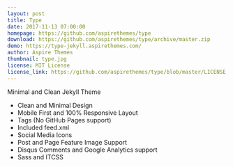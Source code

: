 ```yaml
---
layout: post
title: Type
date: 2017-11-13 07:00:00
homepage: https://github.com/aspirethemes/type
download: https://github.com/aspirethemes/type/archive/master.zip
demo: https://type-jekyll.aspirethemes.com/
author: Aspire Themes
thumbnail: type.jpg
license: MIT License
license_link: https://github.com/aspirethemes/type/blob/master/LICENSE
---
```


Minimal and Clean Jekyll Theme

- Clean and Minimal Design
- Mobile First and 100% Responsive Layout
- Tags (No GitHub Pages support)
- Included feed.xml
- Social Media Icons
- Post and Page Feature Image Support
- Disqus Comments and Google Analytics support
- Sass and ITCSS